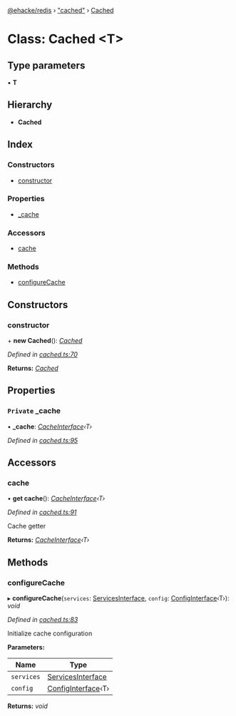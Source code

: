 [@ehacke/redis](../README.md) › ["cached"](../modules/_cached_.md) › [Cached](_cached_.cached.md)

# Class: Cached <**T**>

## Type parameters

▪ **T**

## Hierarchy

* **Cached**

## Index

### Constructors

* [constructor](_cached_.cached.md#constructor)

### Properties

* [_cache](_cached_.cached.md#private-_cache)

### Accessors

* [cache](_cached_.cached.md#cache)

### Methods

* [configureCache](_cached_.cached.md#configurecache)

## Constructors

###  constructor

\+ **new Cached**(): *[Cached](_cached_.cached.md)*

*Defined in [cached.ts:70](https://github.com/ehacke/redis/blob/7144f0c/cached.ts#L70)*

**Returns:** *[Cached](_cached_.cached.md)*

## Properties

### `Private` _cache

• **_cache**: *[CacheInterface](../interfaces/_cache_.cacheinterface.md)‹T›*

*Defined in [cached.ts:95](https://github.com/ehacke/redis/blob/7144f0c/cached.ts#L95)*

## Accessors

###  cache

• **get cache**(): *[CacheInterface](../interfaces/_cache_.cacheinterface.md)‹T›*

*Defined in [cached.ts:91](https://github.com/ehacke/redis/blob/7144f0c/cached.ts#L91)*

Cache getter

**Returns:** *[CacheInterface](../interfaces/_cache_.cacheinterface.md)‹T›*

## Methods

###  configureCache

▸ **configureCache**(`services`: [ServicesInterface](../interfaces/_cache_.servicesinterface.md), `config`: [ConfigInterface](../interfaces/_cache_.configinterface.md)‹T›): *void*

*Defined in [cached.ts:83](https://github.com/ehacke/redis/blob/7144f0c/cached.ts#L83)*

Initialize cache configuration

**Parameters:**

Name | Type |
------ | ------ |
`services` | [ServicesInterface](../interfaces/_cache_.servicesinterface.md) |
`config` | [ConfigInterface](../interfaces/_cache_.configinterface.md)‹T› |

**Returns:** *void*
